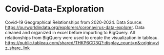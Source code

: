 # Covid-Data-Exploration
Covid-19 Geographical Relationships from 2020-2024. 
Data Source: https://ourworldindata.org/explorers/coronavirus-data-explorer. 
Data cleaned and organized in excel before importing to BigQuery. All relationships from BigQuery were used to create the visualization in tableau.
https://public.tableau.com/shared/THKP6CD3Q?:display_count=n&:origin=viz_share_link
